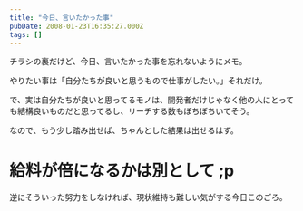 ```yaml
---
title: "今日、言いたかった事"
pubDate: 2008-01-23T16:35:27.000Z
tags: []
---
```


チラシの裏だけど、今日、言いたかった事を忘れないようにメモ。

やりたい事は「自分たちが良いと思うもので仕事がしたい。」それだけ。

で、実は自分たちが良いと思ってるモノは、開発者だけじゃなく他の人にとっても結構良いものだと思ってるし、リーチする数もぼちぼちいてそう。

なので、もう少し踏み出せば、ちゃんとした結果は出せるはず。

# 給料が倍になるかは別として ;p

逆にそういった努力をしなければ、現状維持も難しい気がする今日このごろ。
